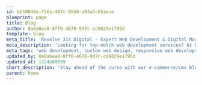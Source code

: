 ```yaml
---
id: bb10840e-f56a-407c-95b0-a93a7c65aece
blueprint: page
title: Blog
author: 0a8a6ea8-8ff6-4670-9d7c-cd9829e1795d
template: blog
meta_title: 'Revolve 314 Digital - Expert Web Development & Digital Marketing Solutions'
meta_description: 'Looking for top-notch web development services? At Revolve 314 Digital, we specialize in creating custom, high-performance websites tailored to your business needs. Our expert team delivers innovative solutions, ensuring your site is not only visually stunning but also user-friendly and optimized for search engines. Transform your online presence with us today!. Elevate your online presence with our Concrete5 CMS web development services. At Revolve 314 Digital, we specialize in creating custom, user-friendly websites using Concrete5, offering tailored design, robust functionality, and SEO optimization. Our expert team ensures a seamless experience with intuitive content management and stunning, responsive designs. Transform your site with Concrete5 today!. Unlock the full potential of your online presence with our WordPress CMS web development services. At Revolve 314 Digital, we create custom, responsive websites using WordPress, ensuring seamless functionality and stunning design. From theme customization to plugin development and SEO optimization, our expert team delivers tailored solutions that elevate your brand and enhance user experience. Get started with WordPress today!'
meta_tags: 'web development, custom web design, responsive web development, website development services, eCommerce web development, SEO-friendly web design, front-end development, back-end development, full-stack development, professional web developers, web design company, digital solutions, website optimization, user experience design, web development Concrete5, Concrete5 CMS services, Concrete5 website design, custom Concrete5 themes, Concrete5 CMS development, Concrete5 web development solutions, Concrete5 site customization, Concrete5 SEO optimization, Concrete5 CMS experts, Concrete5 development company, Concrete5 web design services, Concrete5 user-friendly websites, Concrete5 eCommerce solutions, Concrete5 CMS support,WordPress web development, custom WordPress design, WordPress CMS services, WordPress theme development, WordPress plugin development, responsive WordPress websites, SEO-friendly WordPress design, WordPress site optimization, WordPress development company, professional WordPress developers, WordPress eCommerce solutions, WordPress website support, WordPress site customization, WordPress web design services'
updated_by: 0a8a6ea8-8ff6-4670-9d7c-cd9829e1795d
updated_at: 1724509099
short_description: 'Stay ahead of the curve with our e-commerce/cms blog, featuring expert insights, industry trends, and actionable tips to drive online success. From website optimization to marketing strategies, our blog is your go-to resource for e-commerce expertise and inspiration to take your business to the next level.'
parent: home
---
```

